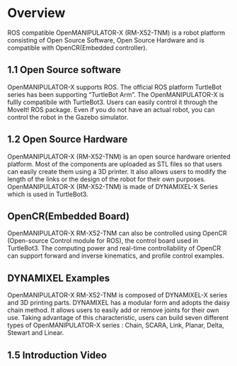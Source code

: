 # Overview

ROS compatible OpenMANIPULATOR-X (RM-X52-TNM) is a robot platform consisting of Open Source Software​, Open Source Hardware and is compatible with OpenCR(Embedded controller)​.

## 1.1 Open Source software

OpenMANIPULATOR-X supports ROS. The official ROS platform TurtleBot series has been supporting “TurtleBot Arm”. The OpenMANIPULATOR-X is fullly compatibile with TurtleBot3​. Users can easily control it through the MoveIt! ROS package. Even if you do not have an actual robot, you can control the robot in the Gazebo simulator​.

## 1.2 Open Source Hardware

OpenMANIPULATOR-X (RM-X52-TNM) is an open source hardware oriented platform​. Most of the components are uploaded as STL files so that users can easily create them using a 3D printer. It also allows users to modify the length of the links or the design of the robot for their own purposes. OpenMANIPULATOR-X (RM-X52-TNM) is made of DYNAMIXEL-X ​Series which is used in TurtleBot3.

## OpenCR(Embedded Board)

OpenMANIPULATOR-X RM-X52-TNM can also be controlled using OpenCR (Open-source Control module for ROS), the control board used in TurtleBot3. The computing power and real-time controllability of OpenCR can support forward and inverse kinematics, and profile control examples.

## DYNAMIXEL Examples

OpenMANIPULATOR-X RM-X52-TNM is composed of DYNAMIXEL-X series and 3D printing parts. DYNAMIXEL has a modular form and adopts the daisy chain method. It allows users to easily add or remove joints for their own use. Taking advantage of this characteristic, users can build seven different types of OpenMANIPULATOR-X series : Chain, SCARA, Link, Planar, Delta, Stewart and Linear.

## 1.5 Introduction Video
